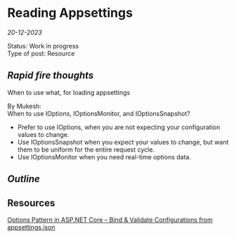 # Reading Appsettings
*20-12-2023*

Status: Work in progress  
Type of post: Resource

## *Rapid fire thoughts*

When to use what, for loading appsettings

By Mukesh:   
When to use IOptions, IOptionsMonitor, and IOptionsSnapshot?  
- Prefer to use IOptions, when you are not expecting your configuration values to change.
- Use IOptionsSnapshot when you expect your values to change, but want them to be uniform for the entire request cycle.
- Use IOptionsMonitor when you need real-time options data.


## *Outline*


## Resources

[Options Pattern in ASP.NET Core – Bind & Validate Configurations from appsettings.json](https://codewithmukesh.com/blog/options-pattern-in-aspnet-core/)
[](https://andrewlock.net/adding-validation-to-strongly-typed-configuration-objects-in-dotnet-6/)